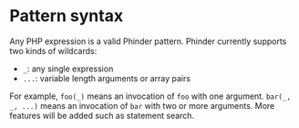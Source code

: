 # Pattern syntax

Any PHP expression is a valid Phinder pattern. Phinder currently supports two kinds of wildcards:

- `_`: any single expression
- `...`: variable length arguments or array pairs

For example, `foo(_)` means an invocation of `foo` with one argument. `bar(_, _, ...)` means an invocation of `bar` with two or more arguments. More features will be added such as statement search.
